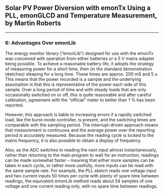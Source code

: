## Solar PV Power Diversion with emonTx Using a PLL, emonGLCD and Temperature Measurement, by Martin Roberts

***

### 6: Advantages Over emonLib

The energy monitor library (“emonLib”) designed for use with the emonTx was conceived with operation from either batteries or a 5 V mains adapter being possible. To achieve a reasonable battery life, it adopts the strategy of measuring power for a short time, then (in the standard demonstration sketches) sleeping for a long time. These times are approx. 200 mS and 5 s. This means that the power recorded is a sample and the underlying assumption is that this is representative of the power each side of this sample. Over a long period of time and with steady loads that are only occasionally switched on or off, this is quite reasonable and after careful calibration, agreement with the “official” meter to better than 1 % has been reported.

However, this approach is liable to increasing errors if a rapidly switched load, like the burst-mode controller, is present, and the switching times are comparable with the sampling period. The interrupt-driven approach means that measurement is continuous and the average power over the reporting period is accurately measured. Because the reading cycle is locked to the mains frequency, it is also possible to obtain a display of frequency.

Also, as the ADC switches to reading the next input almost instantaneously, rather than returning to the main program to wait for an instruction, readings can be made somewhat faster – meaning that either more samples can be taken in each cycle, or rather more usefully, more inputs can be read with the same sample rate. For example, the PLL sketch reads one voltage input and two current inputs 50 times per cycle with plenty of spare time between readings, the equivalent emonLib method reads about 54 samples of one voltage and one current reading only, with no spare time between readings.
